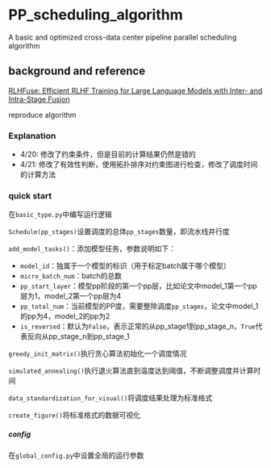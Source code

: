 # PP_scheduling_algorithm

A basic  and  optimized cross-data center  pipeline parallel scheduling algorithm

## background and reference

[ RLHFuse: Efficient RLHF Training for Large Language Models with Inter- and Intra-Stage Fusion](https://arxiv.org/abs/2409.13221)

reproduce algorithm

### Explanation

+ 4/20: 修改了约束条件，但是目前的计算结果仍然是错的
+ 4/21: 修改了有效性判断，使用拓扑排序对约束图进行检查，修改了调度时间的计算方法



### quick start

在`basic_type.py`中编写运行逻辑

`Schedule(pp_stages)`设置调度的总体`pp_stages`数量，即流水线并行度

`add_model_tasks()`：添加模型任务，参数说明如下：

+ `model_id`：独属于一个模型的标识（用于标定batch属于哪个模型）
+ `micro_batch_num`：batch的总数
+ `pp_start_layer`：模型pp阶段的第一个pp层，比如论文中model_1第一个pp层为1，model_2第一个pp层为4
+ `pp_total_num`：当前模型的PP度，需要整除调度`pp_stages`，论文中model_1的pp为4，model_2的pp为2
+ `is_reversed`：默认为`False`，表示正常的从pp_stage1到pp_stage_n，`True`代表反向从pp_stage_n到pp_stage_1

`greedy_init_matrix()`执行贪心算法初始化一个调度情况

`simulated_annealing()`执行退火算法直到温度达到阈值，不断调整调度并计算时间

`data_standardization_for_visual()`将调度结果处理为标准格式

`create_figure()`将标准格式的数据可视化



##### config

在`global_config.py`中设置全局的运行参数
